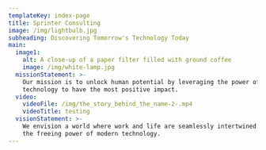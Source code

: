 ```yaml
---
templateKey: index-page
title: Sprinter Consulting
image: /img/lightbulb.jpg
subheading: Discovering Tomorrow's Technology Today
main:
  image1:
    alt: A close-up of a paper filter filled with ground coffee
    image: /img/white-lamp.jpg
  missionStatement: >-
    Our mission is to unlock human potential by leveraging the power of
    technology to have the most positive impact.
  video:
    videoFile: /img/the_story_behind_the_name-2-.mp4
    videoTitle: testing
  visionStatement: >-
    We envision a world where work and life are seamlessly intertwined through
    the freeing power of modern technology.
---
```


